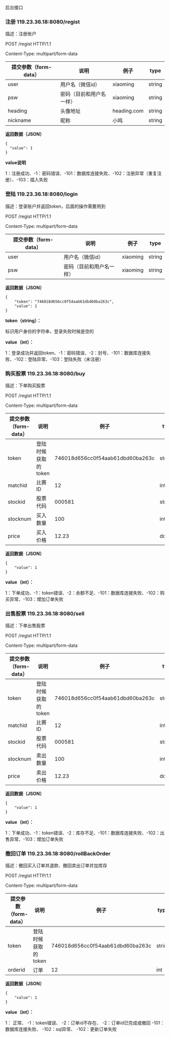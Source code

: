 后台接口

### 注册 119.23.36.18:8080/regist

描述：注册账户

POST /regist HTTP/1.1

Content-Type: multipart/form-data

| 提交参数（form-data） | 说明                     | 例子        | type   |
| --------------------- | ------------------------ | ----------- | ------ |
| user                  | 用户名（微信id）         | xiaoming    | string |
| psw                   | 密码（目前和用户名一样） | xiaoming    | string |
| heading               | 头像地址                 | heading.com | string |
| nickname              | 昵称                     | 小鸣        | string |

**返回数据（JSON）**

```
{
  "value": 1
}
```

**value说明**

1：注册成功、-1：密码错误、-101：数据库连接失败、-102：注册异常（重复注册）、-103：插入失败





### 登陆 119.23.36.18:8080/login

描述：登录账户并返回token，后面的操作需要用到

POST /regist HTTP/1.1

Content-Type: multipart/form-data

| 提交参数（form-data） | 说明                     | 例子     | type   |
| --------------------- | ------------------------ | -------- | ------ |
| user                  | 用户名（微信id）         | xiaoming | string |
| psw                   | 密码（目前和用户名一样） | xiaoming | string |

**返回数据（JSON）**

```
{
    "token": "746018d656cc0f54aab61dbd60ba263c",
    "value": 1
}
```

**token（string）：**

标识用户身份的字符串，登录失败时候是空的

**value（int）：**

1：登录成功并返回token、-1：密码错误、-2：封号、-101：数据库连接失败、-102：登陆异常、-103：登陆失败（未注册）



### 购买股票 119.23.36.18:8080/buy

描述：下单购买股票

POST /regist HTTP/1.1

Content-Type: multipart/form-data

| 提交参数（form-data） | 说明                | 例子                             | type   |
| --------------------- | ------------------- | -------------------------------- | ------ |
| token                 | 登陆时候获取的token | 746018d656cc0f54aab61dbd60ba263c | string |
| matchid               | 比赛ID              | 12                               | int    |
| stockid               | 股票代码            | 000581                           | string |
| stocknum              | 买入数量            | 100                              | int    |
| price                 | 买入价格            | 12.23                            | double |

**返回数据（JSON）**

```
{
    "value": 1
}
```

**value（int）：**

1：下单成功、-1：token错误、-2：余额不足、-101：数据库连接失败、-102：购买异常、-103：增加订单失败



### 出售股票 119.23.36.18:8080/sell

描述：下单出售股票

POST /regist HTTP/1.1

Content-Type: multipart/form-data

| 提交参数（form-data） | 说明                | 例子                             | type   |
| --------------------- | ------------------- | -------------------------------- | ------ |
| token                 | 登陆时候获取的token | 746018d656cc0f54aab61dbd60ba263c | string |
| matchid               | 比赛ID              | 12                               | int    |
| stockid               | 股票代码            | 000581                           | string |
| stocknum              | 卖出数量            | 100                              | int    |
| price                 | 卖出价格            | 12.23                            | double |

**返回数据（JSON）**

```
{
    "value": 1
}
```

**value（int）：**

1：下单成功、-1：token错误、-2：库存不足、-101：数据库连接失败、-102：出售异常、-103：增加订单失败



### 撤回订单 119.23.36.18:8080/rollBackOrder

描述：撤回买入订单并退款、撤回卖出订单并加库存

POST /regist HTTP/1.1

Content-Type: multipart/form-data

| 提交参数（form-data） | 说明                | 例子                             | type   |
| --------------------- | ------------------- | -------------------------------- | ------ |
| token                 | 登陆时候获取的token | 746018d656cc0f54aab61dbd60ba263c | string |
| orderid               | 订单                | 12                               | int    |

**返回数据（JSON）**

```
{
    "value": 1
}
```

**value（int）：**

1： 正常、 -1：token错误、 -2：订单id不存在、 -2：订单id已完成或撤回 -101：数据库连接失败、 -102：sql异常、 -102：更新订单失败



